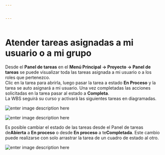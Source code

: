 ```yaml
---


---
```


<p><img src="https://lh3.googleusercontent.com/d027cMG3gB4nnuqlggwqnvSp6T1mW4mQ-J5kjMEohn41LpAPEMFie762QlL7-YFOIpccHFUuNKgs=s150" alt=""></p>
<h1 id="atender-tareas-asignadas-a-mi-usuario-o-a-mi-grupo">Atender tareas asignadas a mi usuario o a mi grupo</h1>
<p>Desde el <strong>Panel de tareas</strong> en el <strong>Menú Principal -&gt; Proyecto -&gt; Panel de tareas</strong> se puede visualizar toda las tareas asignada a mi usuario o a los roles que pertenezco.<br>
Clic en la tarea para abrirla, luego pasar la tarea a estado <strong>En Proceso</strong> y la tarea se auto asignará a mi usuario. Una vez completadas las acciones solicitadas en la tarea pasar al estado a <strong>Completa</strong>.<br>
La WBS seguirá su curso y activará las siguientes tareas en diagramadas.</p>
<p><img src="https://lh3.googleusercontent.com/d9t7EjFInpUyMngjDclVgkm6MibuL0uVmN-tNCdgOg_tf8rhqM5y3keP8MnMj9-uWerPzJvXUIM-" alt="enter image description here"></p>
<p><img src="https://lh3.googleusercontent.com/EYswCmXxM9cc9JoV-FAHFvyUpOHKDkv97qnqQDu9XX9w6EeEjw1xVhiBj_0FzvJ467YV9tedXIMr" alt="enter image description here"></p>
<p>Es posible cambiar el estado de las tareas desde el Panel de tareas de<strong>Abierta</strong> a <strong>En proceso</strong> o desde <strong>En proceso</strong> a te<strong>Completada</strong>. Este cambio puede realizarse con solo arrastrar la tarea de un cuadro de estado al otro.</p>
<p><img src="https://lh3.googleusercontent.com/9ov1KNGk-2TnGY0rvG8nWqVrWnQ1ff-E0gvirjgFjCCVjixbYBqM6PJUj-iS7-_CUZ8nz6k17MtJ" alt="enter image description here"></p>

